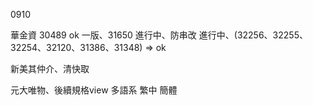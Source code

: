 0910

華金資 30489 ok 一版、31650 進行中、防串改 進行中、(32256、32255、32254、32120、31386、31348) => ok 

新美其仲介、清快取

元大唯物、後續規格view 多語系 繁中 簡體
